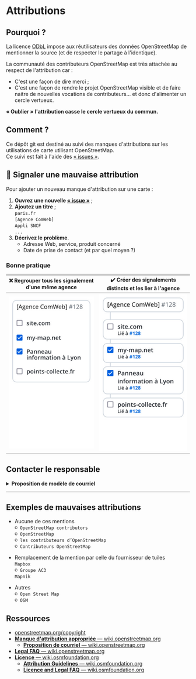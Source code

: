 # Attributions

## Pourquoi ?

La licence [ODbL](https://fr.wikipedia.org/wiki/Open_Database_License) impose aux réutilisateurs des données OpenStreetMap de mentionner la source (et de respecter le partage à l'identique).

La communauté des contributeurs OpenStreetMap est très attachée au respect de l'attribution car :
- C'est une façon de dire merci ;
- C'est une façon de rendre le projet OpenStreetMap visible et de faire naitre de nouvelles vocations de contributeurs… et donc d'alimenter un cercle vertueux.

**« Oublier » l'attribution casse le cercle vertueux du commun.**

## Comment ?

Ce dépôt git est destiné au suivi des manques d'attributions sur les utilisations de carte utilisant OpenStreetMap.  
Ce suivi est fait à l'aide des [« issues »](https://github.com/osm-fr/attributions/issues).

## 📢 Signaler une mauvaise attribution
Pour ajouter un nouveau manque d'attribution sur une carte :
1. **Ouvrez une nouvelle [« issue »](https://github.com/osm-fr/attributions/issues/new?template=attribution.yml)** ;
2. **Ajoutez un titre** ;<br>
    `paris.fr`<br>
    `[Agence ComWeb]`<br>
    `Appli SNCF`  
    `...`
3. **Décrivez le problème**.
    - Adresse Web, service, produit concerné
    - Date de prise de contact (et par quel moyen ?)

### Bonne pratique

| ❌ Regrouper tous les signalement d'une même agence | ✔️ Créer des signalements distincts et les lier à l'agence |
|-----|-----|
| ![Non](.github/ISSUE_TEMPLATE/Non.jpg) | ![Oui](.github/ISSUE_TEMPLATE/Oui.jpg) |

## Contacter le responsable

<details>
    <summary><b>Proposition de modèle de courriel</b></summary>
  <blockquote>
  Bonjour,
      
  En tant que `[contributeur|contributrice]` à OpenStreetMap, je suis `content(e)` de voir que vous utilisez une carte issue d'OpenStreetMap sur votre site `adresse du site web` et plus particulièrement sur la page `adresse de la page où se situe la carte en question`.

  Cependant, j'ai noté que la carte n'est pas correctement attribuée. En effet, nous demandons que votre crédit comporte la mention « © les contributeurs d’OpenStreetMap ». Vous devez également préciser clairement que les données sont disponibles sous la licence ODbL. Vous pouvez mentionner ceci avec un lien hypertexte vers https://www.openstreetmap.org/copyright.

  Une attribution correcte permet de préciser les sources de la carte ou des données ainsi que ce que les utilisateurs ont le droit d'en faire. 

  Si vous avez besoin d'aide pour effectuer la correction ou si vous avez des questions, ne pas hésiter à répondre à ce message ou à utiliser un de nos canaux de communication : https://wiki.openstreetmap.org/wiki/FR:Canaux_de_contact.

  Enfin, une attribution correcte permet de diffuser l'existence d'OpenStreetMap, d'attirer de nouvelles contributions et d'étendre la communauté. C'est extrêmement important pour améliorer la qualité de la base de données en qui vous et des millions de personnes font confiance. 

  Lorsque la correction aura été faite, n'hésitez pas à me le signaler.

  Merci.<br>
  `signature`
  </blockquote>
</details>

---

## Exemples de mauvaises attributions
- Aucune de ces mentions<br>
  `© OpenStreetMap contributors`<br>
  `© OpenStreetMap`<br>
  `© les contributeurs d’OpenStreetMap`<br>
  `© Contributeurs OpenStreetMap`

- Remplacement de la mention par celle du fournisseur de tuiles<br>
  `Mapbox`<br>
  `© Groupe AC3`<br>
  `Mapnik`

- Autres<br>
  `© Open Street Map`<br>
  `© OSM`

## Ressources
- [openstreetmap.org/copyright](https://www.openstreetmap.org/copyright)
- [**Manque d'attribution appropriée** — wiki.openstreetmap.org ](https://wiki.openstreetmap.org/wiki/FR:Manque_d%27attribution_appropri%C3%A9e)
  - [**Proposition de courriel** — wiki.openstreetmap.org](https://wiki.openstreetmap.org/wiki/FR:Manque_d%27attribution_appropri%C3%A9e#Proposition_de_courriel)
- [**Legal FAQ** — wiki.openstreetmap.org](https://wiki.openstreetmap.org/wiki/Legal_FAQ)
- [**Licence** — wiki.osmfoundation.org](https://wiki.osmfoundation.org/wiki/Licence)
  - [**Attribution Guidelines** — wiki.osmfoundation.org](https://wiki.osmfoundation.org/wiki/Licence/Attribution_Guidelines)
  - [**Licence and Legal FAQ** — wiki.osmfoundation.org](https://wiki.osmfoundation.org/wiki/Licence/Licence_and_Legal_FAQ)
